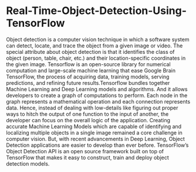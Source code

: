 # Real-Time-Object-Detection-Using-TensorFlow
Object detection is a computer vision technique in which a software system can detect, locate, and trace the object from a given image or video. The special attribute about object detection is that it identifies the class of object (person, table, chair, etc.) and their location-specific coordinates in the given image. Tensorflow is an open-source library for numerical computation and large-scale machine learning that ease Google Brain TensorFlow, the process of acquiring data, training models, serving predictions, and refining future results.Tensorflow bundles together Machine Learning and Deep Learning models and algorithms. And it allows developers to create a graph of computations to perform. Each node in the graph represents a mathematical operation and each connection represents data. Hence, instead of dealing with low-details like figuring out proper ways to hitch the output of one function to the input of another, the developer can focus on the overall logic of the application. Creating accurate Machine Learning Models which are capable of identifying and localizing multiple objects in a single image remained a core challenge in computer vision. But, with recent advancements in Deep Learning, Object Detection applications are easier to develop than ever before. TensorFlow’s Object Detection API is an open source framework built on top of TensorFlow that makes it easy to construct, train and deploy object detection models.
